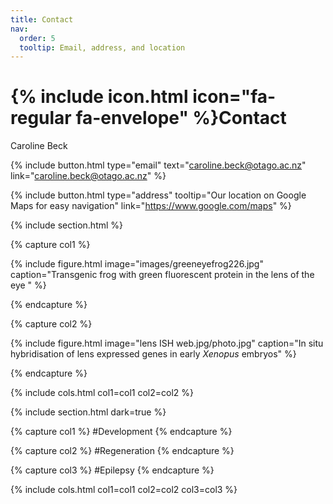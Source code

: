 ```yaml
---
title: Contact
nav:
  order: 5
  tooltip: Email, address, and location
---
```


# {% include icon.html icon="fa-regular fa-envelope" %}Contact

Caroline Beck

{%
  include button.html
  type="email"
  text="caroline.beck@otago.ac.nz"
  link="caroline.beck@otago.ac.nz"
%}

{%
  include button.html
  type="address"
  tooltip="Our location on Google Maps for easy navigation"
  link="https://www.google.com/maps"
%}

{% include section.html %}

{% capture col1 %}

{%
  include figure.html
  image="images/greeneyefrog226.jpg"
  caption="Transgenic frog with green fluorescent protein in the lens of the eye "
%}

{% endcapture %}

{% capture col2 %}

{%
  include figure.html
  image="lens ISH web.jpg/photo.jpg"
  caption="In situ hybridisation of lens expressed genes in early _Xenopus_ embryos"
%}

{% endcapture %}

{% include cols.html col1=col1 col2=col2 %}

{% include section.html dark=true %}

{% capture col1 %}
#Development
{% endcapture %}

{% capture col2 %}
#Regeneration
{% endcapture %}

{% capture col3 %}
#Epilepsy
{% endcapture %}

{% include cols.html col1=col1 col2=col2 col3=col3 %}
